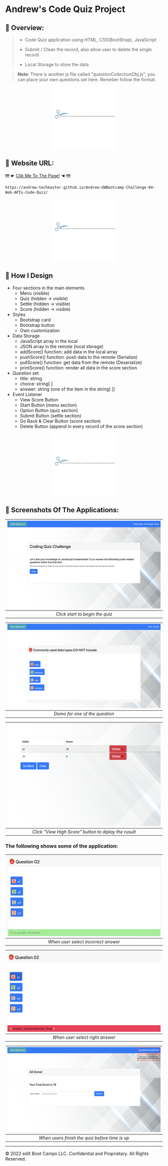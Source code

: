 # Andrew's Code Quiz Project

## 🐳 Overview:
> * Code Quiz application using HTML, CSS(BootStrap), JavaScript
>
> * Submit / Clean the record, also allow user to delete the single record 
>
> * Local Storage to store the data

> **Note**: There is another js file called "questionCollectionObj.js", you can place your own questions set here. Remeber follow the format.
>

<p align="center">
<img src="./assets/images/br.png" width="200">
</p>

## 🐯 Website URL:
❗❗❗ ☛ [Clik Me To The Page!](https://andrew-techmaster.github.io/Andrew-UWBootcamp-Challenge-04-Web-APIs-Code-Quiz/) ☚ ❗❗❗
```
https://andrew-techmaster.github.io/Andrew-UWBootcamp-Challenge-04-Web-APIs-Code-Quiz/
```

<p align="center">
<img src="./assets/images/br.png" width="200">
</p>

## 🦊 How I Design 
- Four sections in the main elements
    - Menu (visible)
    - Quiz (hidden -> visible)
    - Settle (hidden -> visible)
    - Score (hidden -> visible)
- Styles
    - Bootstrap card
    - Bootstrap button
    - Own customization
- Data Storage
    - JavaScript array in the local
    - JSON array in the remote (local storage)
    - addScore() function: add data in the local array
    - pushScore() function: push data to the remote (Serialize)
    - pullScore() function: get data from the remote (Deserialize)
    - printScore() function: render all data in the score section
- Question set
    - title: string
    - choice: string[ ]
    - answer: string (one of the item in the string[ ])
- Event Listener
    - View Score Button
    - Start Button (menu section)
    - Option Button (quiz section)
    - Submit Button (settle section)
    - Go Back & Clear Button (score section)
    - Delete Button (append in every record of the score section)

<p align="center">
<img src="./assets/images/br.png" width="200">
</p>


## 🐼 Screenshots Of The Applications:

|![screentshot01](./assets/images/sc01.png)|
|:--:| 
| *Click start to begin the quiz* |

|![screentshot02](./assets/images/sc02.png)|
|:--:| 
| *Demo for one of the question* |

|![screentshot02](./assets/images/sc03.png)|
|:--:| 
| *Click "View High Score" button to diplay the rusult* |

### The following shows some of the application:
|![screentshot03](./assets/images/feature01.png)|
|:--:| 
| *When user select incorrect answer* |

|![screentshot04](./assets/images/feature02.png)|
|:--:| 
| *When user select right answer* |

|![screentshot05](./assets/images/feature03.png)|
|:--:| 
|*When users finish the quiz before time is up*|
- - -
© 2022 edX Boot Camps LLC. Confidential and Proprietary. All Rights Reserved.
